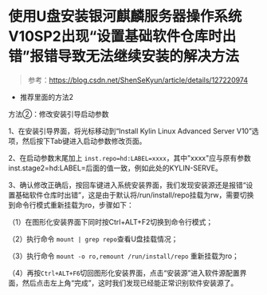 # 使用U盘安装银河麒麟服务器操作系统V10SP2出现“设置基础软件仓库时出错”报错导致无法继续安装的解决方法

> 参考：https://blog.csdn.net/ShenSeKyun/article/details/127220974

* 推荐里面的方法2

方法②：修改安装引导启动参数

1、在安装引导界面，将光标移动到“Install Kylin Linux Advanced Server V10”选项，然后按下Tab键进入启动参数修改页面。

2、在启动参数末尾加上 ``` inst.repo=hd:LABEL=xxxx ```，其中"xxxx"应与原有参数inst.stage2=hd:LABEL=后面的值一致，例如此处的KYLIN-SERVE。

3、确认修改正确后，按回车键进入系统安装界面，我们发现安装源还是报错“设置基础软件仓库时出错”，这是由于默认将/run/install/repo挂载为rw，需要切换到命令行模式重新挂载为ro，步骤如下：

（1）在图形化安装界面下同时按Ctrl+ALT+F2切换到命令行模式；

（2）执行命令 ``` mount | grep repo ```查看U盘挂载情况；

（3）执行命令 ``` mount -o ro,remount /run/install/repo ``` 重新挂载为ro；

（4）再按``` Ctrl+ALT+F6 ```切回图形化安装界面，点击“安装源”进入软件源配置界面，然后点击左上角“完成”，这时我们发现已经能正常识别软件安装源了。
